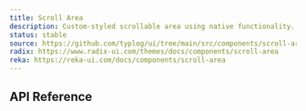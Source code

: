 ```yaml
---
title: Scroll Area
description: Custom-styled scrollable area using native functionality.
status: stable
source: https://github.com/typlog/ui/tree/main/src/components/scroll-area
radix: https://www.radix-ui.com/themes/docs/components/scroll-area
reka: https://reka-ui.com/docs/components/scroll-area
---
```


<Example name="scroll-area/Overview.vue" variant="full" />

## API Reference

<PropsTable name="ScrollArea" />
